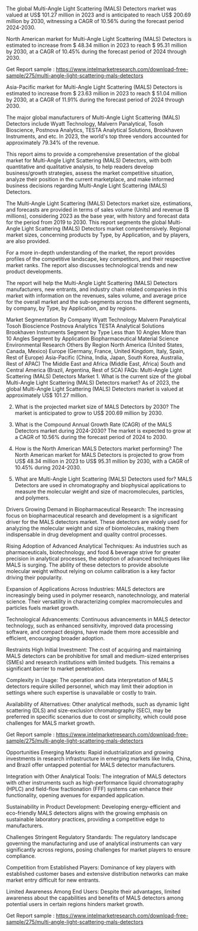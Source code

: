 The global Multi-Angle Light Scattering (MALS) Detectors market was valued at US$ 101.27 million in 2023 and is anticipated to reach US$ 200.69 million by 2030, witnessing a CAGR of 10.56% during the forecast period 2024-2030.

North American market for Multi-Angle Light Scattering (MALS) Detectors is estimated to increase from $ 48.34 million in 2023 to reach $ 95.31 million by 2030, at a CAGR of 10.45% during the forecast period of 2024 through 2030.

Get Report sample :  https://www.intelmarketresearch.com/download-free-sample/275/multi-angle-light-scattering-mals-detectors

Asia-Pacific market for Multi-Angle Light Scattering (MALS) Detectors is estimated to increase from $ 23.63 million in 2023 to reach $ 51.04 million by 2030, at a CAGR of 11.91% during the forecast period of 2024 through 2030.

The major global manufacturers of Multi-Angle Light Scattering (MALS) Detectors include Wyatt Technology, Malvern Panalytical, Tosoh Bioscience, Postnova Analytics, TESTA Analytical Solutions, Brookhaven Instruments, and etc. In 2023, the world's top three vendors accounted for approximately 79.34% of the revenue.

This report aims to provide a comprehensive presentation of the global market for Multi-Angle Light Scattering (MALS) Detectors, with both quantitative and qualitative analysis, to help readers develop business/growth strategies, assess the market competitive situation, analyze their position in the current marketplace, and make informed business decisions regarding Multi-Angle Light Scattering (MALS) Detectors.

The Multi-Angle Light Scattering (MALS) Detectors market size, estimations, and forecasts are provided in terms of sales volume (Units) and revenue ($ millions), considering 2023 as the base year, with history and forecast data for the period from 2019 to 2030. This report segments the global Multi-Angle Light Scattering (MALS) Detectors market comprehensively. Regional market sizes, concerning products by Type, by Application, and by players, are also provided.

For a more in-depth understanding of the market, the report provides profiles of the competitive landscape, key competitors, and their respective market ranks. The report also discusses technological trends and new product developments.

The report will help the Multi-Angle Light Scattering (MALS) Detectors manufacturers, new entrants, and industry chain related companies in this market with information on the revenues, sales volume, and average price for the overall market and the sub-segments across the different segments, by company, by Type, by Application, and by regions.

Market Segmentation By Company
Wyatt Technology
Malvern Panalytical
Tosoh Bioscience
Postnova Analytics
TESTA Analytical Solutions
Brookhaven Instruments
Segment by Type
Less than 10 Angles
More than 10 Angles
Segment by Application
Biopharmaceutical
Material Science
Environmental Research
Others
By Region
North America (United States, Canada, Mexico)
Europe (Germany, France, United Kingdom, Italy, Spain, Rest of Europe)
Asia-Pacific (China, India, Japan, South Korea, Australia, Rest of APAC)
The Middle East and Africa (Middle East, Africa)
South and Central America (Brazil, Argentina, Rest of SCA)
FAQs: Multi-Angle Light Scattering (MALS) Detectors Market 1. What is the current size of the global Multi-Angle Light Scattering (MALS) Detectors market?
As of 2023, the global Multi-Angle Light Scattering (MALS) Detectors market is valued at approximately US$ 101.27 million.

2. What is the projected market size of MALS Detectors by 2030?
The market is anticipated to grow to US$ 200.69 million by 2030.

3. What is the Compound Annual Growth Rate (CAGR) of the MALS Detectors market during 2024-2030?
The market is expected to grow at a CAGR of 10.56% during the forecast period of 2024 to 2030.

4. How is the North American MALS Detectors market performing?
The North American market for MALS Detectors is projected to grow from US$ 48.34 million in 2023 to US$ 95.31 million by 2030, with a CAGR of 10.45% during 2024-2030.

5. What are Multi-Angle Light Scattering (MALS) Detectors used for?
MALS Detectors are used in chromatography and biophysical applications to measure the molecular weight and size of macromolecules, particles, and polymers.

Drivers
Growing Demand in Biopharmaceutical Research:
The increasing focus on biopharmaceutical research and development is a significant driver for the MALS detectors market. These detectors are widely used for analyzing the molecular weight and size of biomolecules, making them indispensable in drug development and quality control processes.

Rising Adoption of Advanced Analytical Techniques:
As industries such as pharmaceuticals, biotechnology, and food & beverage strive for greater precision in analytical processes, the adoption of advanced techniques like MALS is surging. The ability of these detectors to provide absolute molecular weight without relying on column calibration is a key factor driving their popularity.

Expansion of Applications Across Industries:
MALS detectors are increasingly being used in polymer research, nanotechnology, and material science. Their versatility in characterizing complex macromolecules and particles fuels market growth.

Technological Advancements:
Continuous advancements in MALS detector technology, such as enhanced sensitivity, improved data processing software, and compact designs, have made them more accessible and efficient, encouraging broader adoption.

Restraints
High Initial Investment:
The cost of acquiring and maintaining MALS detectors can be prohibitive for small and medium-sized enterprises (SMEs) and research institutions with limited budgets. This remains a significant barrier to market penetration.

Complexity in Usage:
The operation and data interpretation of MALS detectors require skilled personnel, which may limit their adoption in settings where such expertise is unavailable or costly to train.

Availability of Alternatives:
Other analytical methods, such as dynamic light scattering (DLS) and size-exclusion chromatography (SEC), may be preferred in specific scenarios due to cost or simplicity, which could pose challenges for MALS market growth.

Get Report sample :  https://www.intelmarketresearch.com/download-free-sample/275/multi-angle-light-scattering-mals-detectors

Opportunities
Emerging Markets:
Rapid industrialization and growing investments in research infrastructure in emerging markets like India, China, and Brazil offer untapped potential for MALS detector manufacturers.

Integration with Other Analytical Tools:
The integration of MALS detectors with other instruments such as high-performance liquid chromatography (HPLC) and field-flow fractionation (FFF) systems can enhance their functionality, opening avenues for expanded application.

Sustainability in Product Development:
Developing energy-efficient and eco-friendly MALS detectors aligns with the growing emphasis on sustainable laboratory practices, providing a competitive edge to manufacturers.

Challenges
Stringent Regulatory Standards:
The regulatory landscape governing the manufacturing and use of analytical instruments can vary significantly across regions, posing challenges for market players to ensure compliance.

Competition from Established Players:
Dominance of key players with established customer bases and extensive distribution networks can make market entry difficult for new entrants.

Limited Awareness Among End Users:
Despite their advantages, limited awareness about the capabilities and benefits of MALS detectors among potential users in certain regions hinders market growth.

Get Report sample :  https://www.intelmarketresearch.com/download-free-sample/275/multi-angle-light-scattering-mals-detectors
